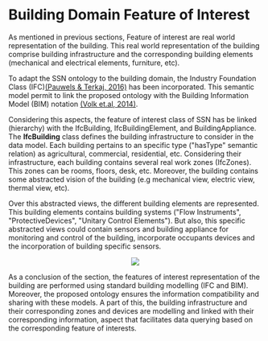 # Building Domain Feature of Interest

As mentioned in previous sections, Feature of interest are real world representation of the building. This real world representation of the building comprise building infrastructure and the corresponding building elements (mechanical and electrical elements, furniture, etc).

To adapt the SSN ontology to the building domain, the Industry Foundation Class (IFC)[(Pauwels & Terkaj, 2016)][@Pauwels2016] has been incorporated. This semantic model permit to link the proposed ontology with the Building Information Model (BIM) notation [(Volk et.al, 2014)][@Volk2014].

Considering this aspects, the feature of interest class of SSN has be linked (hierarchy) with the IfcBuilding, IfcBuildingElement, and BuildingAppliance. The **IfcBuilding** class defines the building infrastructure to consider in the data model. Each building pertains to an specific type ("hasType" semantic relation) as agricultural, commercial, residential, etc. Considering their infrastructure, each building contains several real work zones (IfcZones). This zones can be rooms, floors, desk, etc. Moreover, the building contains some abstracted vision of the building (e.g mechanical view, electric view, thermal view, etc).

 Over this abstracted views, the different building elements are represented. This building elements contains building systems ("Flow Instruments", "ProtectiveDevices", "Unitary Control Elements"). But also, this specific abstracted views could contain sensors and building appliance for monitoring and control of the building, incorporate occupants devices and the incorporation of building specific sensors.

<div style="text-align:center">
      <img src="http://www.plantuml.com/plantuml/png/bLTBRniX4BxpA_QMavkgKYzk5CcnuyXIgqQrgqYz4HRRo1XMm2Qrslxt3koksSVWR8xBzp4pp7ijev9d7pzy9iGUX2geeSUCIMfjzeTasSmO_JhNKfjiGStXJfQyELrgvGR87MM7dT6boYlegzZjNODfatCJhpmOVYB_McgjuuPhTohul2_dQS-fwriuSyw8vzBnQ4e6GhaYX5nVWSO5tmebdD0gqzlCxNcs136buVvJAA_EkaeMj-JgcbGFNstPNIbaBjGkkxaHMtPx6v5xoOzSkI6mBgWJLAwTAPdNqIDwR-wfxRFcjA1CkDCq-stpQQxBPyc_W5S6bYJrBeHrme0Ru9b9KWtCzR7GAYacU1F4pC6VHikBAXlkKkhN9F4NA4jwgWD6r0jSAL1GuZ8VZNQSEV725_n5CBuneYZ0GJyXqeWkhYpanU3SiwavlVLIRyo6cwDGLFPjRI8pAmefg6B-CNlXFkre4KdVD2ZIfagbY5RW4oGWXO1Z5zT7QjmhTMoFN0nWiQySEDJ98RCn01uqWwoZ3lF8J59p71xN7f8yNgcAwrmYlc1jtJFoSyN5SfhjZ62bX6mFFko_1NBoo0qJAFY3Mv53P3oAmFTvoQZNXbvUgRpqYPgGBCLEwD8Ys2DKeM08i35KsK8RrxtLSuXFR5kxfUkGHhVMHqGw99isoFc2smEM1EKpn1aiubGXy4DeduaqQ5Smdlm8O-seuvXzmZ83EPV2VGe91QuU4ePzRWt9oKz88Gk7jnBMFmvdJL_jQakDXIfMyB7Kgp08I3qelczNpPYu-JkPj0rDKGPjOOIisi64N9eZVVsHswSaHBnzmsSkUPSLLRZ6tF017CNpuGCZXkrrChbD3BnfLWTvoY3Ng52sxT5pOOA0xbk7zn1-cjWUPBLnIOE29Vst8aM6qVffWb3w0pweGrS3H7Lt2hxdPclwdpNs-uhtJAgRH3_vtSYVa7JZyVgxlUGDSgSnNRHlw6GiWWrb0-sYqj2URGWSPni2jcORWhP66uB6qOOAhaSRWbMZ3G7YQ1lKJDPcToBc3x1ARLAblJwbQ753IZ6QDOcGk33vyxWYOK1OZmXfBs1DXmax8OOqsn6A-Vq80-A6D4339XRyMIsx8Jem_BidOUvtZ_p8Xo5KBGJXIQrXtpwlfdmojyTNUshtxtjc93quQnotvRzn5xf_22ClNVfj62cYpfjnPFG7upy0"/>
  </div>

As a conclusion of the section, the features of interest representation of the building are performed using standard building modelling (IFC and BIM). Moreover, the proposed ontology ensures the information compatibility and sharing with these models. A part of this, the building infrastructure and their corresponding zones and devices are modelling and linked with their corresponding information, aspect that facilitates data querying based on the corresponding feature of interests.

[@Pauwels2016]: http://doi.org/10.1016/j.autcon.2015.12.003 "Pauwels, P., & Terkaj, W. (2016). EXPRESS to OWL for construction industry: Towards a recommendable and usable ifcOWL ontology. Automation in Construction, 63, 100–133."

 [@Volk2014]:http://doi.org/10.1016/j.autcon.2013.10.023 "Volk, R., Stengel, J., & Schultmann, F. (2014). Building Information Modeling (BIM) for existing buildings - Literature review and future needs. Automation in Construction."